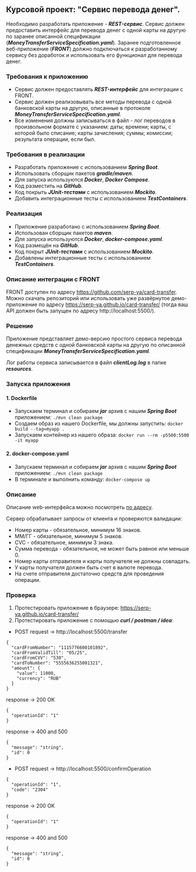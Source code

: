 ## Курсовой проект: "Сервис перевода денег".

Необходимо разработать приложение - **_REST-сервис_**. Сервис должен предоставить интерфейс для перевода денег с одной карты на другую по заранее описанной спецификации (**_MoneyTransferServiceSpecification.yaml_**).
Заранее подготовленное веб-приложение (**_FRONT_**) должно подключаться к разработанному сервису без доработок и использовать его функционал для перевода денег.

### Требования к приложению

- Сервис должен предоставлять **_REST-интерфейс_** для интеграции с FRONT.
- Сервис должен реализовывать все методы перевода с одной банковской карты на другую, описанные в протоколе **_MoneyTransferServiceSpecification.yaml_**.
- Все изменения должны записываться в файл - лог переводов в произвольном формате с указанием:
даты; времени; карты, с которой было списание; карты зачисления; суммы; комиссии; результата операции, если был.

### Требования в реализации

- Разработать приложение с использованием **_Spring Boot_**.
- Использовать сборщик пакетов **_gradle/maven_**.
- Для запуска используются **_Docker_**, **_Docker Compose_**.
- Код разместить на **_GitHub_**.
- Код покрыть **_JUnit-тестами_** с использованием **_Mockito_**.
- Добавить интеграционные тесты с использованием **_TestContainers_**.

### Реализация

- Приложение разработано с использованием **_Spring Boot_**.
- Использован сборщик пакетов **_maven_**.
- Для запуска используются **_Docker_**, **_docker-compose.yaml_**.
- Код размещён на **_GitHub_**.
- Код покрыт **_JUnit-тестами_** с использованием **_Mockito_**.
- Добавлены интеграционные тесты с использованием **_TestContainers_**.

### Описание интеграции с FRONT

FRONT доступен по адресу https://github.com/serp-ya/card-transfer.
Можно скачать репозиторий или использовать уже развёрнутое демо-приложение по адресу https://serp-ya.github.io/card-transfer/ (тогда ваш API должен быть запущен по адресу http://localhost:5500/).

### Решение

Приложение представляет демо-версию простого сервиса перевода денежных средств с одной банковской карты на другую по описанной спецификации **_MoneyTransferServiceSpecification.yaml_**. 

Лог работы сервиса записывается в файл **_clientLog.log_** в папке **_resources_**.

### Запуска приложения

#### 1. Dockerfile

- Запускаем терминал и cобираем **_jar_** архив с нашим **_Spring Boot_** приложением: `./mvn clean package`
- Создаем образ из нашего Dockerfile, мы должны запустить: `docker build --tag=myapp .`
- Запускаем контейнер из нашего образа: `docker run --rm -p5500:5500 -it myapp`

#### 2. docker-compose.yaml

- Запускаем терминал и cобираем **_jar_** архив с нашим **_Spring Boot_** приложением: `./mvn clean package`
- В терминале и выполнить команду: `docker-compose up`

### Описание

Описание web-интерфейса можно посмотреть [по адресу](https://github.com/PoddubniySerg/MoneyTransferApp/blob/master/WebClient/card-transfer-master/README.md).

Сервер обрабатывает запросы от клиента и проверяются валидации:
- Номер карты - обязательное, минимум 16 знаков.
- ММ/ГГ - обязательное, минимум 5 знаков.
- CVC - обязательное, минимум 3 знака.
- Сумма перевода - обязательное, не может быть равное или меньше 0.
- Номер карты отправителя и карты получателя не должны совпадать.
- У карты получателя должен быть счет в валюте перевода.
- На счете отправителя достаточно средств для проведения операции.

### Проверка
1. Протестировать приложение в браузере: https://serp-ya.github.io/card-transfer/
2. Протестировать приложение с помощью **_curl / postman / idea_**:

- POST request -> http://localhost:5500/transfer
```
{
  "cardFromNumber": "1115776600101892",
  "cardFromValidTill": "05/25",
  "cardFromCVV": "530",
  "cardToNumber": "5555636255001321",
  "amount": {
    "value": 11000,
    "currency": "RUB"
  }
}
```

response -> 200 OK

```
{
  "operationId": "1"
}
```
response -> 400 and 500

```
{
  "message": "string",
  "id": 0
}
```

- POST request -> http://localhost:5500/confirmOperation

```
{
  "operationId": "1",
  "code": "2304"
}
```

response -> 200 OK
```
{
  "operationId": "1"
}
```
response -> 400 and 500
```
{
  "message": "string",
  "id": 0
}
```